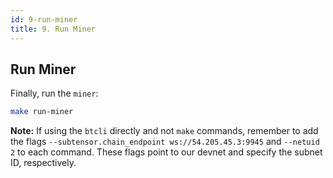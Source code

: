 ```yaml
---
id: 9-run-miner
title: 9. Run Miner
---
```


## Run Miner

Finally, run the `miner`:

```bash
make run-miner
```

**Note:** If using the `btcli` directly and not `make` commands, remember to add the flags `--subtensor.chain_endpoint ws://54.205.45.3:9945` and `--netuid 2` to each command. These flags point to our devnet and specify the subnet ID, respectively.
